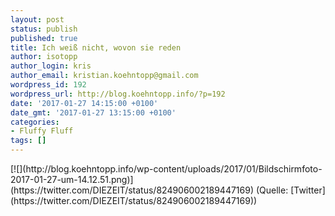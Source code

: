 ```yaml
---
layout: post
status: publish
published: true
title: Ich weiß nicht, wovon sie reden
author: isotopp
author_login: kris
author_email: kristian.koehntopp@gmail.com
wordpress_id: 192
wordpress_url: http://blog.koehntopp.info/?p=192
date: '2017-01-27 14:15:00 +0100'
date_gmt: '2017-01-27 13:15:00 +0100'
categories:
- Fluffy Fluff
tags: []
---
```

<p>[![](http://blog.koehntopp.info/wp-content/uploads/2017/01/Bildschirmfoto-2017-01-27-um-14.12.51.png)](https://twitter.com/DIEZEIT/status/824906002189447169) (Quelle: [Twitter](https://twitter.com/DIEZEIT/status/824906002189447169))</p>
